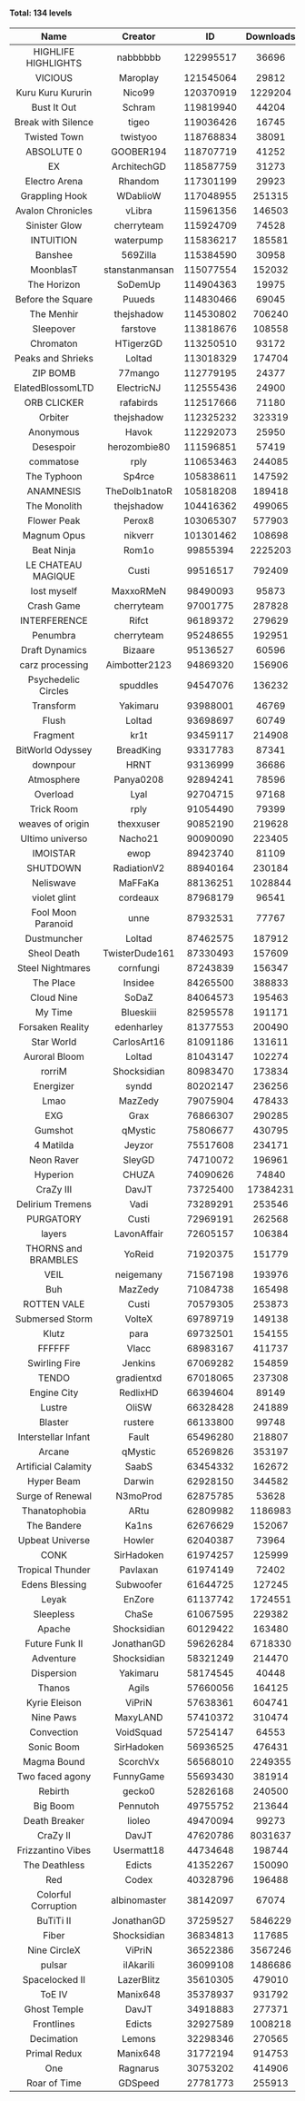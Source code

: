 #### Total: 134 levels

| Name | Creator | ID | Downloads | Likes |
|:---:|:---:|:---:|:---:|:---:|
| HIGHLIFE HIGHLIGHTS | nabbbbbb | 122995517 | 36696 | 1058
| VICIOUS | Maroplay | 121545064 | 29812 | 1001
| Kuru Kuru Kururin | Nico99 | 120370919 | 1229204 | 21729
| Bust It Out | Schram | 119819940 | 44204 | 1236
| Break with Silence | tigeo | 119036426 | 16745 | 638
| Twisted Town | twistyoo | 118768834 | 38091 | 711
| ABSOLUTE 0 | GOOBER194 | 118707719 | 41252 | 1384
| EX | ArchitechGD | 118587759 | 31273 | 816
| Electro Arena | Rhandom | 117301199 | 29923 | 815
| Grappling Hook | WDablioW | 117048955 | 251315 | 5085
| Avalon Chronicles | vLibra | 115961356 | 146503 | 4240
| Sinister Glow | cherryteam | 115924709 | 74528 | 2557
| INTUITION | waterpump | 115836217 | 185581 | 2782
| Banshee | 569Zilla | 115384590 | 30958 | 1144
| MoonblasT | stanstanmansan | 115077554 | 152032 | 5017
| The Horizon  | SoDemUp | 114904363 | 19975 | 731
| Before the Square | Puueds | 114830466 | 69045 | 2261
| The Menhir | thejshadow | 114530802 | 706240 | 20506
| Sleepover | farstove | 113818676 | 108558 | 4666
| Chromaton | HTigerzGD | 113250510 | 93172 | 3387
| Peaks and Shrieks | Loltad | 113018329 | 174704 | 6643
| ZIP BOMB | 77mango | 112779195 | 24377 | 871
| ElatedBlossomLTD | ElectricNJ | 112555436 | 24900 | 845
| ORB CLICKER | rafabirds | 112517666 | 71180 | 3125
| Orbiter | thejshadow | 112325232 | 323319 | 9392
| Anonymous | Havok | 112292073 | 25950 | 979
| Desespoir | herozombie80 | 111596851 | 57419 | 2713
| commatose | rply | 110653463 | 244085 | 12785
| The Typhoon | Sp4rce | 105838611 | 147592 | 5816
| ANAMNESIS | TheDolb1natoR | 105818208 | 189418 | 10022
| The Monolith | thejshadow | 104416362 | 499065 | 10549
| Flower Peak | Perox8 | 103065307 | 577903 | 16966
| Magnum Opus | nikverr | 101301462 | 108698 | 3347
| Beat Ninja | Rom1o | 99855394 | 2225203 | 102191
| LE CHATEAU MAGIQUE | Custi | 99516517 | 792409 | 24358
| lost myself | MaxxoRMeN | 98490093 | 95873 | 5228
| Crash Game | cherryteam | 97001775 | 287828 | 14219
| INTERFERENCE | Rifct | 96189372 | 279629 | 10202
| Penumbra | cherryteam | 95248655 | 192951 | 10226
| Draft Dynamics | Bizaare | 95136527 | 60596 | 3430
| carz processing | Aimbotter2123 | 94869320 | 156906 | 4412
| Psychedelic Circles | spuddles | 94547076 | 136232 | 5656
| Transform | Yakimaru | 93988001 | 46769 | 2026
| Flush | Loltad | 93698697 | 60749 | 2837
| Fragment | kr1t | 93459117 | 214908 | 6850
| BitWorld Odyssey | BreadKing | 93317783 | 87341 | 5033
| downpour | HRNT | 93136999 | 36686 | 2059
| Atmosphere | Panya0208 | 92894241 | 78596 | 5145
| Overload | Lyal | 92704715 | 97168 | 5398
| Trick Room | rply | 91054490 | 79399 | 3549
| weaves of origin  | thexxuser | 90852190 | 219628 | 7665
| Ultimo universo | Nacho21 | 90090090 | 223405 | 12768
| IMOISTAR | ewop | 89423740 | 81109 | 4058
| SHUTDOWN | RadiationV2 | 88940164 | 230184 | 8817
| Neliswave | MaFFaKa | 88136251 | 1028844 | 42850
| violet glint | cordeaux | 87968179 | 96541 | 3986
| Fool Moon Paranoid | unne | 87932531 | 77767 | 3606
| Dustmuncher | Loltad | 87462575 | 187912 | 7331
| Sheol Death | TwisterDude161 | 87330493 | 157609 | 5847
| Steel Nightmares | cornfungi | 87243839 | 156347 | 6390
| The  Place | Insidee | 84265500 | 388833 | 10582
| Cloud Nine | SoDaZ | 84064573 | 195463 | 7324
| My Time | Blueskiii | 82595578 | 191171 | 11168
| Forsaken Reality | edenharley | 81377553 | 200490 | 8589
| Star World | CarlosArt16 | 81091186 | 131611 | 7084
| Auroral Bloom | Loltad | 81043147 | 102274 | 5886
| rorriM | Shocksidian | 80983470 | 173834 | 7736
| Energizer | syndd | 80202147 | 236256 | 13048
| Lmao | MazZedy | 79075904 | 478433 | 25209
| EXG | Grax | 76866307 | 290285 | 14677
| Gumshot | qMystic | 75806677 | 430795 | 22785
| 4 Matilda | Jeyzor | 75517608 | 234171 | 10738
| Neon Raver | SleyGD | 74710072 | 196961 | 7984
| Hyperion | CHUZA | 74090626 | 74840 | 4043
| CraZy III | DavJT | 73725400 | 17384231 | 823573
| Delirium Tremens | Vadi | 73289291 | 253546 | 12847
| PURGATORY | Custi | 72969191 | 262568 | 12115
| layers | LavonAffair | 72605157 | 106384 | 4943
| THORNS and BRAMBLES | YoReid | 71920375 | 151779 | 7760
| VEIL | neigemany | 71567198 | 193976 | 9059
| Buh | MazZedy | 71084738 | 165498 | 9822
| ROTTEN VALE | Custi | 70579305 | 253873 | 11360
| Submersed Storm |  VolteX | 69789719 | 149138 | 7192
| Klutz | para | 69732501 | 154155 | 7424
| FFFFFF | Vlacc | 68983167 | 411737 | 17852
| Swirling Fire | Jenkins | 67069282 | 154859 | 7719
| TENDO | gradientxd | 67018065 | 237308 | 15119
| Engine City | RedlixHD | 66394604 | 89149 | 5442
| Lustre | OliSW | 66328428 | 241889 | 7104
| Blaster | rustere | 66133800 | 99748 | 4044
| Interstellar Infant | Fault | 65496280 | 218807 | 15447
| Arcane | qMystic | 65269826 | 353197 | 25993
| Artificial Calamity | SaabS | 63454332 | 162672 | 5166
| Hyper Beam | Darwin | 62928150 | 344582 | 10116
| Surge of Renewal | N3moProd | 62875785 | 53628 | 3347
| Thanatophobia | ARtu | 62809982 | 1186983 | 66424
| The Bandere | Ka1ns | 62676629 | 152067 | 5363
| Upbeat Universe | Howler | 62040387 | 73964 | 4115
| CONK | SirHadoken | 61974257 | 125999 | 5144
| Tropical Thunder | Pavlaxan | 61974149 | 72402 | 4153
| Edens Blessing | Subwoofer | 61644725 | 127245 | 6945
| Leyak | EnZore | 61137742 | 1724551 | 96600
| Sleepless | ChaSe | 61067595 | 229382 | 12885
| Apache | Shocksidian | 60129422 | 163480 | 7790
| Future Funk II | JonathanGD | 59626284 | 6718330 | 310025
| Adventure | Shocksidian | 58321249 | 214470 | 7525
| Dispersion | Yakimaru | 58174545 | 40448 | 2176
| Thanos | Agils | 57660056 | 164125 | 10096
| Kyrie Eleison | ViPriN | 57638361 | 604741 | 25733
| Nine Paws | MaxyLAND | 57410372 | 310474 | 17755
| Convection | VoidSquad | 57254147 | 64553 | 3095
| Sonic Boom | SirHadoken | 56936525 | 476431 | 14240
| Magma Bound | ScorchVx | 56568010 | 2249355 | 138222
| Two faced agony | FunnyGame | 55693430 | 381914 | 17938
| Rebirth | gecko0 | 52826168 | 240500 | 15420
| Big Boom | Pennutoh | 49755752 | 213644 | 13068
| Death Breaker | lioleo | 49470094 | 99273 | 4378
| CraZy II | DavJT | 47620786 | 8031637 | 340753
| Frizzantino Vibes | Usermatt18 | 44734648 | 198744 | 13387
| The Deathless | Edicts | 41352267 | 150090 | 10160
| Red | Codex | 40328796 | 196488 | 12100
| Colorful Corruption | albinomaster | 38142097 | 67074 | 2757
| BuTiTi II | JonathanGD | 37259527 | 5846229 | 294647
| Fiber | Shocksidian | 36834813 | 117685 | 9386
| Nine CircleX | ViPriN | 36522386 | 3567246 | 139428
| pulsar | iIAkariIi | 36099108 | 1486686 | 159231
| Spacelocked II | LazerBlitz | 35610305 | 479010 | 32020
| ToE IV  | Manix648 | 35378937 | 931792 | 51767
| Ghost Temple | DavJT | 34918883 | 277371 | 16542
| Frontlines | Edicts | 32927589 | 1008218 | 59058
| Decimation | Lemons | 32298346 | 270565 | 20479
| Primal Redux | Manix648 | 31772194 | 914753 | 62191
| One | Ragnarus | 30753202 | 414906 | 25359
| Roar of Time | GDSpeed | 27781773 | 255913 | 18876
